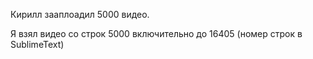 Кирилл зааплоадил 5000 видео.

Я взял видео со строк 5000 включительно до 16405 (номер строк в SublimeText)